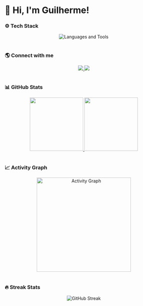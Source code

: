 # 👋 Hi, I'm Guilherme!

### ⚙️ Tech Stack
<div align="center">
  <img src="https://skillicons.dev/icons?i=html,css,js,py,linux,c,cpp,cs,bash,sqlite,mysql,git,github&theme=dark" alt="Languages and Tools" />
</div>

#

### 🌎 Connect with me
<div align="center">
  <a href="https://www.instagram.com/poma_gui" target="_blank">
    <img src="https://img.shields.io/badge/-Instagram-E4405F?style=for-the-badge&logo=instagram&logoColor=white" />
  </a>
  <a href="mailto:guilhermepomacercena@gmail.com" target="_blank">
    <img src="https://img.shields.io/badge/-Gmail-D14836?style=for-the-badge&logo=gmail&logoColor=white" />
  </a>
</div>

#

### 📊 GitHub Stats
<div align="center">
  <a href="https://github.com/GuilhermePoma">
    <img height="170em" src="https://github-readme-stats.vercel.app/api?username=GuilhermePoma&show_icons=true&theme=tokyonight&include_all_commits=true&count_private=true" />
    <img height="170em" src="https://github-readme-stats.vercel.app/api/top-langs/?username=GuilhermePoma&layout=compact&langs_count=8&theme=tokyonight" />
  </a>
</div>

#

### 📈 Activity Graph
<div align="center">
  <img height="300em" src="https://github-readme-activity-graph.vercel.app/graph?username=guilhermepoma&theme=tokyo-night&hide_border=true" alt="Activity Graph" />
</div>

#

### 🔥 Streak Stats
<div align="center">
  <img src="https://streak-stats.vercel.app?user=GuilhermePoma&theme=tokyonight&hide_border=true" alt="GitHub Streak" />
</div>
